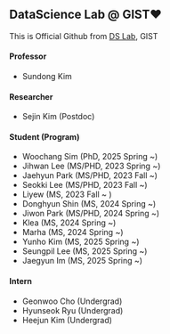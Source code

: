 ## DataScience Lab @ GIST❤️
This is Official Github from [DS Lab](https://sundong.kim/members), GIST

#### Professor
- Sundong Kim

#### Researcher
- Sejin Kim (Postdoc)

#### Student (Program)
- Woochang Sim (PhD, 2025 Spring ~)
- Jihwan Lee (MS/PHD, 2023 Spring ~)
- Jaehyun Park (MS/PHD, 2023 Fall ~)
- Seokki Lee (MS/PHD, 2023 Fall ~)
- Liyew (MS, 2023 Fall ~ )
- Donghyun Shin (MS, 2024 Spring ~)
- Jiwon Park (MS/PHD, 2024 Spring ~)
- Klea (MS, 2024 Spring ~)
- Marha (MS, 2024 Spring ~)
- Yunho Kim (MS, 2025 Spring ~)
- Seungpil Lee (MS, 2025 Spring ~)
- Jaegyun Im (MS, 2025 Spring ~)

#### Intern
- Geonwoo Cho (Undergrad)
- Hyunseok Ryu (Undergrad)
- Heejun Kim (Undergrad) 
